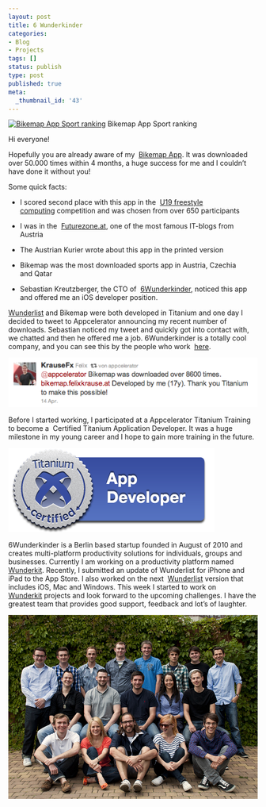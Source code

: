 ```yaml
---
layout: post
title: 6 Wunderkinder
categories:
- Blog
- Projects
tags: []
status: publish
type: post
published: true
meta:
  _thumbnail_id: '43'
---
```


[![Bikemap App Sport ranking](/squarespace_images/static_545299aae4b0e9514fe30c95_54529a29e4b025a90f45cc50_54529a29e4b025a90f45cc69_1414699595973_14.05.2011-Sport-CUT.png.2011-Sport-CUT.png_)](http://static.squarespace.com/static/545299aae4b0e9514fe30c95/54529a29e4b025a90f45cc50/54529a29e4b025a90f45cc69/1346657608000/14.05.2011-Sport-CUT.png?format=original) Bikemap App Sport ranking 
  



Hi everyone!

Hopefully you are already aware of my 
[Bikemap App](http://bikemap.felixkrause.at/). It was downloaded over 50.000 times within 4 months, a huge success for me and I couldn’t have done it without you!

Some quick facts:

* I scored second place with this app in the 
[U19 freestyle computing](http://new.aec.at/prix/de/gewinner/2011/#u19) competition and was chosen from over 650 participants


* I was in the 
[Futurezone.at](http://futurezone.at/produkte/2453-bikemap-die-radrouten-app.php), one of the most famous IT-blogs from Austria


* The Austrian Kurier wrote about this app in the printed version


* Bikemap was the most downloaded sports app in Austria, Czechia and Qatar


* Sebastian Kreutzberger, the CTO of 
[6Wunderkinder](http://6wunderkinder.com/), noticed this app and offered me an iOS developer position.

[Wunderlist](http://wunderlist.com/) and Bikemap were both developed in Titanium and one day I decided to tweet to Appcelerator announcing my recent number of downloads. Sebastian noticed my tweet and quickly got into contact with, we chatted and then he offered me a job. 6Wunderkinder is a totally cool company, and you can see this by the people who work 
[here](http://www.6wunderkinder.com/about/).
  
      
![tweet-weswegen-ich-zu-den-Wunderkindern-komme](/squarespace_images/static_545299aae4b0e9514fe30c95_54529a29e4b025a90f45cc50_54529a29e4b025a90f45cc85_1414699596492_tweet-weswegen-ich-zu-den-Wunderkindern-komme.png_)
  


Before I started working, I participated at a Appcelerator Titanium Training to become a 
Certified Titanium Application Developer. It was a huge milestone in my young career and I hope to gain more training in the future.
  
      
[![tcad-badge](/squarespace_images/static_545299aae4b0e9514fe30c95_54529a29e4b025a90f45cc50_54529a29e4b025a90f45cc88_1414699596319_tcad-badge.png_)](http://static.squarespace.com/static/545299aae4b0e9514fe30c95/54529a29e4b025a90f45cc50/54529a29e4b025a90f45cc88/1346657871000/tcad-badge.png?format=original)
  


6Wunderkinder is a Berlin based startup founded in August of 2010 and creates multi-platform productivity solutions for individuals, groups and businesses. Currently I am working on a productivity platform named 
[Wunderkit](http://wunderkit.com/). Recently, I submitted an update of Wunderlist for iPhone and iPad to the App Store. I also worked on the next 
[Wunderlist](http://wunderlist.com/) version that includes iOS, Mac and Windows. This week I started to work on
[Wunderkit](http://wunderkit.com/) projects and look forward to the upcoming challenges. I have the greatest team that provides good support, feedback and lot’s of laughter.
  
      
![DSC_0235](/squarespace_images/static_545299aae4b0e9514fe30c95_54529a29e4b025a90f45cc50_54529a29e4b025a90f45cc8b_1414699596680_6+Wunderkinder+Team.jpg6+Wunderkinder+Team_)
